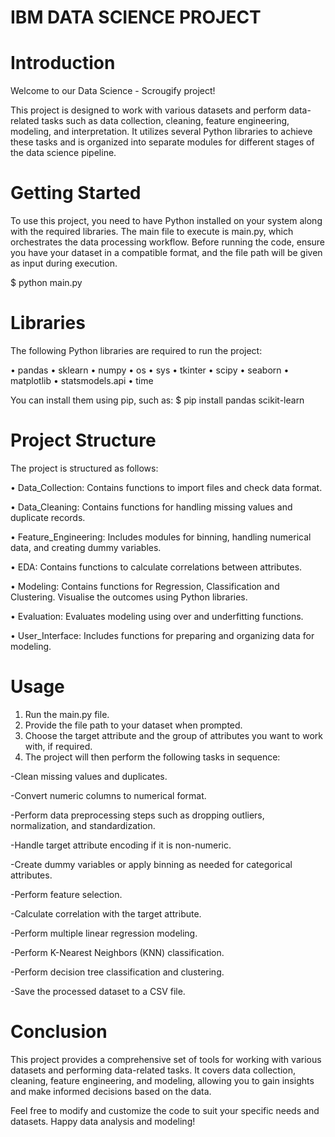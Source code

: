 

# IBM DATA SCIENCE PROJECT 


# Introduction
Welcome to our Data Science - Scrougify project!

This project is designed to work with various datasets and perform data-related tasks such as data collection, cleaning, feature engineering, modeling, and interpretation. It utilizes several Python libraries to achieve these tasks and is organized into separate modules for different stages of the data science pipeline.

# Getting Started
To use this project, you need to have Python installed on your system along with the required libraries. The main file to execute is main.py, which orchestrates the data processing workflow. Before running the code, ensure you have your dataset in a compatible format, and the file path will be given as input during execution.

$ python main.py

# Libraries 
The following Python libraries are required to run the project:

• pandas
• sklearn
• numpy
• os
• sys
• tkinter
• scipy
• seaborn
• matplotlib
• statsmodels.api
• time

You can install them using pip, such as:
$ pip install pandas scikit-learn


# Project Structure
The project is structured as follows:

• Data_Collection: Contains functions to import files and check data format.

• Data_Cleaning: Contains functions for handling missing values and duplicate records.

• Feature_Engineering: Includes modules for binning, handling numerical data, and creating dummy variables.

• EDA: Contains functions to calculate correlations between attributes.

• Modeling: Contains functions for Regression, Classification and Clustering. Visualise the outcomes using Python libraries.

• Evaluation: Evaluates modeling using over and underfitting functions. 

• User_Interface: Includes functions for preparing and organizing data for modeling.


# Usage
1) Run the main.py file.
2) Provide the file path to your dataset when prompted.
3) Choose the target attribute and the group of attributes you want to work with, if required.
4) The project will then perform the following tasks in sequence:
   
  -Clean missing values and duplicates.
   
  -Convert numeric columns to numerical format.
  
  -Perform data preprocessing steps such as dropping outliers, normalization, and standardization.
  
  -Handle target attribute encoding if it is non-numeric.
  
  -Create dummy variables or apply binning as needed for categorical attributes.
  
  -Perform feature selection.
  
  -Calculate correlation with the target attribute.
  
  -Perform multiple linear regression modeling.
  
  -Perform K-Nearest Neighbors (KNN) classification.
  
  -Perform decision tree classification and clustering.
  
  -Save the processed dataset to a CSV file.


# Conclusion
This project provides a comprehensive set of tools for working with various datasets and performing data-related tasks. It covers data collection, cleaning, feature engineering, and modeling, allowing you to gain insights and make informed decisions based on the data.

Feel free to modify and customize the code to suit your specific needs and datasets. Happy data analysis and modeling!

